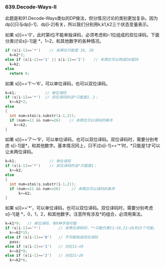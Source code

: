 ### 639.Decode-Ways-II

此题是和91.Decode-Ways类似的DP做法，但分情况讨论的类别更加复杂。因为dp[i]只与dp[i-1]、dp[i-2]有关，所以我们分别用k,k1,k2三个状态变量表示。

如果 s[i]=='0'，此时第i位不能单独译码，必须考虑和i-1位组成的双位译码。下面分类讨论s[i-1]是 \*，1~2，和其他数字的各种情况。
```cpp
if (s[i-1]=='*')    // 末两位只能是 10, 20
  k=k2*2;  
else if (s[i-1]=='1' || s[i-1]=='2')    // 末两位可以构成10或20
  k=k2;  
else
  return 0;
```
如果 s[i]=='1'～‘6’，可以单位译码，也可以双位译码。
```cpp
k=k1;             // 单位译码
if (s[i-1]=='*')  // 双位译码的话*只能是1，2；
  k+=k2*2;    
else
{
  int num=stoi(s.substr(i-1,2));
  if (num>=11 && num<=26)    // 末两位可以译码的条件
    k+=k2;  
}
```
如果 s[i]=='7'～‘9’，可以单位译码，也可以双位译码。双位译码时，需要分别考虑 s[i-1]是\*，和其他数字。基本情况同上，只不过s[i-1]=='\*'时，\*只能是1才可以让末两位译码。
```cpp
k=k1;               // 单位译码
if (s[i-1]=='*')    // 双位译码的话*只能是1；
  k+=k2;  
else
{
  int num=stoi(s.substr(i-1,2));
  if (num>=11 && num<=26)     // 末两位可以译码的条件
      k+=k2;  
}
```
如果 s[i]=='\*'，可以单位译码，也可以双位译码。双位译码时，需要分别考虑 s[i-1]是 \*，0，1，2，和其他数字。注意所有涉及\*的组合，必须用乘法。
```cpp
k=k1*9;   // 单位译码，有9种字母可能
if (s[i-1]=='*')        // 末两位译码时，**只能代表11~19,21~26共15个可能。
  k+=k2*15;   
else if (s[i-1]=='0')   // 不可能构成双位译码
  pass;
else if (s[i-1]=='1')   // 对应11~19
  k+=k2*9;
else if (s[i-1]=='2')   // 对应21~26
  k+=k2*6;
```

